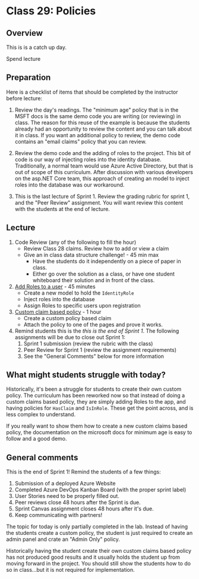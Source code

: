 # Class 29: Policies

## Overview
This is is a catch up day. 

Spend lecture 

## Preparation
Here is a checklist of items that should be completed by the instructor
before lecture:

1. Review the day's readings. The "minimum age" policy that is in the MSFT docs is the same demo code you are writing (or reviewing) in class. The reason for this reuse of the example is because the students already had an opportunity to review the content and you can talk about it in class. If you want an additional policy to review, the demo code contains an "email claims" policy that you can review.
 
1. Review the demo code and the adding of roles to the project. This bit of code is our way of injecting roles into the identity database. Traditionally, a normal team would use Azure Active Directory, but that is out of scope of this curriculum. After discussion with various developers on the asp.NET Core team, this approach of creating an model to inject roles into the database was our workaround. 

1. This is the last lecture of Sprint 1. Review the grading rubric for sprint 1, and the "Peer Review" assignment. You will want review this content with the students at the end of lecture. 

## Lecture
1. Code Review (any of the following to fill the hour)
    - Review Class 28 claims. Review how to add or view a claim
    - Give an in class data structure challenge! - 45 min max
      - Have the students do it independently on a piece of paper in class. 
      - Either go over the solution as a class, or have one student whiteboard their solution and in front of the class. 
1. [Add Roles to a user](./roles.md) - 45 minutes
   - Create a new model to hold the `IdentityRole`
   - Inject roles into the database
   - Assign Roles to specific users upon registration
1. [Custom claim based policy](./policies.md) - 1 hour
   - Create a custom policy based claim
   - Attach the policy to one of the pages and prove it works.
1. Remind students this is the *this is the end of Sprint 1*. The following assignments will be due to close out Sprint 1:
    1. Sprint 1 submission (review the rubric with the class)
    2. Peer Review for Sprint 1 (review the assignment requirements) 
    3. See the "General Comments" below for more information

## What might students struggle with today?  

Historically, it's been a struggle for students to create their own custom policy. The curriculum has
been reworked now so that instead of doing a custom claims based policy, they are simply adding Roles to the app, and having policies for `HasClaim` and `IsInRole`. These get the point across, and is less complex to understand.

If you really want to show them how to create a new custom claims based policy, the documentation on the microsoft docs for minimum age is easy to follow and a good demo. 

## General comments

This is the end of Sprint 1! Remind the students of a few things:
1. Submission of a deployed Azure Website
1. Completed Azure DevOps Kanban Board (with the proper sprint label)
1. User Stories need to be properly filled out. 
1. Peer reviews close 48 hours after the Sprint is due.
1. Sprint Canvas assignment closes 48 hours after it's due. 
1. Keep communicating with partners!


The topic for today is only partially completed in the lab. Instead of having 
the students create a custom policy, the student is just required to 
create an admin panel and crate an "Admin Only" policy. 

Historically having the student create their own custom claims based policy
has not produced good results and it usually holds the student up
from moving forward in the project. You should still show the students 
how to do so in class...but it is not required for implementation. 